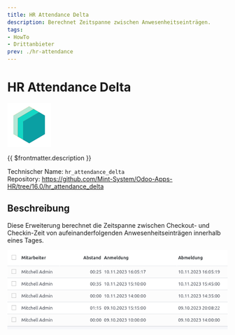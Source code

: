 ```yaml
---
title: HR Attendance Delta
description: Berechnet Zeitspanne zwischen Anwesenheitseinträgen.
tags:
- HowTo
- Drittanbieter
prev: ./hr-attendance
---
```

# HR Attendance Delta
![icon_oms_box](attachments/icons_odoo_mint_system.png)

{{ $frontmatter.description }}

Technischer Name: `hr_attendance_delta`\
Repository: <https://github.com/Mint-System/Odoo-Apps-HR/tree/16.0/hr_attendance_delta>

## Beschreibung

Diese Erweiterung berechnet die Zeitspanne zwischen Checkout- und Checkin-Zeit von aufeinanderfolgenden Anwesenheitseinträgen innerhalb eines Tages.

![](attachments/Hr%20Attendance%20Delta.png)